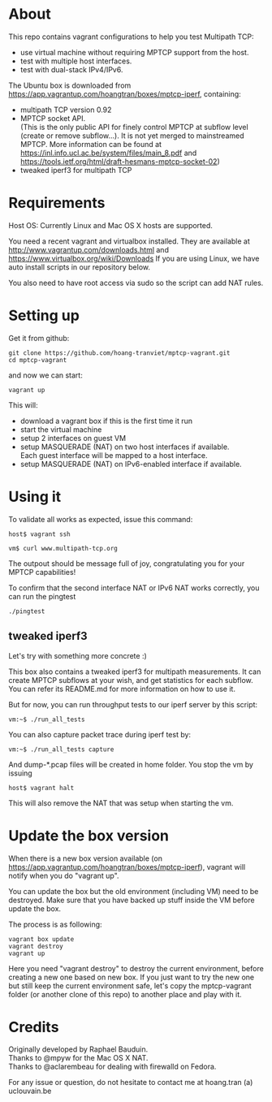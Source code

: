 About
=====

This repo contains vagrant configurations to help you test Multipath TCP:

- use virtual machine without requiring MPTCP support from the host.
- test with multiple host interfaces.
- test with dual-stack IPv4/IPv6.

The Ubuntu box is downloaded from https://app.vagrantup.com/hoangtran/boxes/mptcp-iperf, containing:

- multipath TCP version 0.92
- MPTCP socket API.  <br />
  (This is the only public API for finely control MPTCP at subflow level (create or remove subflow...). It is not yet merged to mainstreamed MPTCP. More information can be found at https://inl.info.ucl.ac.be/system/files/main_8.pdf and https://tools.ietf.org/html/draft-hesmans-mptcp-socket-02)
- tweaked iperf3 for multipath TCP


Requirements
============

Host OS: Currently Linux and Mac OS X hosts are supported.

You need a recent vagrant and virtualbox installed. They are available at http://www.vagrantup.com/downloads.html and https://www.virtualbox.org/wiki/Downloads
If you are using Linux, we have auto install scripts in our repository below.

You also need to have root access via sudo so the script can add NAT rules.

Setting up
==========

Get it from github:

    git clone https://github.com/hoang-tranviet/mptcp-vagrant.git
    cd mptcp-vagrant

and now we can start:

    vagrant up

This will:

  * download a vagrant box if this is the first time it run
  * start the virtual machine
  * setup 2 interfaces on guest VM
  * setup MASQUERADE (NAT) on two host interfaces if available. <br />
    Each guest interface will be mapped to a host interface.
  * setup MASQUERADE (NAT) on IPv6-enabled interface if available.

Using it
========

To validate all works as expected, issue this command:

    host$ vagrant ssh 

    vm$ curl www.multipath-tcp.org

The outpout should be message full of joy, congratulating you for your MPTCP capabilities!

To confirm that the second interface NAT or IPv6 NAT works correctly,
you can run the pingtest

    ./pingtest

tweaked iperf3
--------------

Let's try with something more concrete :)

This box also contains a tweaked iperf3 for multipath measurements.
It can create MPTCP subflows at your wish, and get statistics for each subflow.
You can refer its README.md for more information on how to use it.

But for now, you can run throughput tests to our iperf server by this script:

    vm:~$ ./run_all_tests

You can also capture packet trace during iperf test by:

    vm:~$ ./run_all_tests capture

And dump-*.pcap files will be created in home folder.
You stop the vm by issuing

    host$ vagrant halt

This will also remove the NAT that was setup when starting the vm.
  

Update the box version
======================

When there is a new box version available (on https://app.vagrantup.com/hoangtran/boxes/mptcp-iperf),
vagrant will notify when you do "vagrant up".

You can update the box but the old environment (including VM) need to be destroyed.
Make sure that you have backed up stuff inside the VM before update the box.

The process is as following:

    vagrant box update
    vagrant destroy
    vagrant up

Here you need "vagrant destroy" to destroy the current environment,
before creating a new one based on new box.
If you just want to try the new one but still keep the current environment safe,
let's copy the mptcp-vagrant folder (or another clone of this repo)
to another place and play with it.


Credits
=======

Originally developed by Raphael Bauduin. <br />
Thanks to @mpyw for the Mac OS X NAT. <br />
Thanks to @aclarembeau for dealing with firewalld on Fedora.

For any issue or question, do not hesitate to contact me at hoang.tran (a) uclouvain.be

